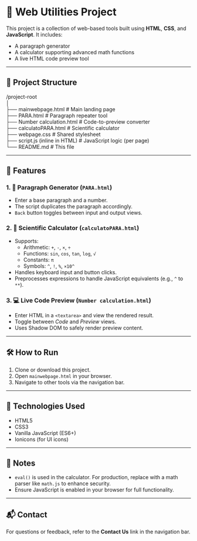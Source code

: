 # 📄 Web Utilities Project

This project is a collection of web-based tools built using **HTML**, **CSS**, and **JavaScript**. It includes:

- A paragraph generator
- A calculator supporting advanced math functions
- A live HTML code preview tool

---

## 🔗 Project Structure
/project-root  
│  
├── mainwebpage.html # Main landing page  
├── PARA.html # Paragraph repeater tool  
├── Number calculation.html # Code-to-preview converter  
├── calculatoPARA.html # Scientific calculator  
├── webpage.css # Shared stylesheet  
├── script.js (inline in HTML) # JavaScript logic (per page)  
└── README.md # This file  

---

## 🧰 Features

### 1. 📝 Paragraph Generator (`PARA.html`)
- Enter a base paragraph and a number.
- The script duplicates the paragraph accordingly.
- `Back` button toggles between input and output views.

### 2. 🧮 Scientific Calculator (`calculatoPARA.html`)
- Supports:
  - Arithmetic: `+`, `-`, `×`, `÷`
  - Functions: `sin`, `cos`, `tan`, `log`, `√`
  - Constants: `π`
  - Symbols: `^`, `!`, `%`, `×10^`
- Handles keyboard input and button clicks.
- Preprocesses expressions to handle JavaScript equivalents (e.g., `^` to `**`).

### 3. 💻 Live Code Preview (`Number calculation.html`)
- Enter HTML in a `<textarea>` and view the rendered result.
- Toggle between *Code* and *Preview* views.
- Uses Shadow DOM to safely render preview content.

---

## 🛠️ How to Run

1. Clone or download this project.
2. Open `mainwebpage.html` in your browser.
3. Navigate to other tools via the navigation bar.

---

## 🚀 Technologies Used

- HTML5
- CSS3
- Vanilla JavaScript (ES6+)
- Ionicons (for UI icons)

---

## 📌 Notes

- `eval()` is used in the calculator. For production, replace with a math parser like `math.js` to enhance security.
- Ensure JavaScript is enabled in your browser for full functionality.

---

## 📬 Contact

For questions or feedback, refer to the **Contact Us** link in the navigation bar.

